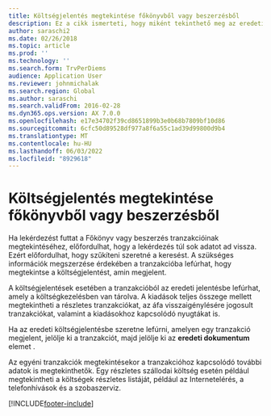```yaml
---
title: Költségjelentés megtekintése főkönyvből vagy beszerzésből
description: Ez a cikk ismerteti, hogy miként tekinthető meg az eredeti költségjelentés, amelyen egy tranzakció jelent meg.
author: saraschi2
ms.date: 02/26/2018
ms.topic: article
ms.prod: ''
ms.technology: ''
ms.search.form: TrvPerDiems
audience: Application User
ms.reviewer: johnmichalak
ms.search.region: Global
ms.author: saraschi
ms.search.validFrom: 2016-02-28
ms.dyn365.ops.version: AX 7.0.0
ms.openlocfilehash: e17e34702f39cd8651899b3e0b68b7809bf10d86
ms.sourcegitcommit: 6cfc50d89528df977a8f6a55c1ad39d99800d9b4
ms.translationtype: MT
ms.contentlocale: hu-HU
ms.lasthandoff: 06/03/2022
ms.locfileid: "8929618"
---
```

# <a name="view-an-expense-report-from-general-ledger-or-procurement-and-sourcing"></a>Költségjelentés megtekintése főkönyvből vagy beszerzésből

Ha lekérdezést futtat a Főkönyv vagy beszerzés tranzakcióinak megtekintéséhez, előfordulhat, hogy a lekérdezés túl sok adatot ad vissza. Ezért előfordulhat, hogy szűkíteni szeretné a keresést. A szükséges információk megszerzése érdekében a tranzakcióba lefúrhat, hogy megtekintse a költségjelentést, amin megjelent.

A költségjelentések esetében a tranzakcióból az eredeti jelentésbe lefúrhat, amely a költségkezelésben van tárolva. A kiadások teljes összege mellett megtekintheti a részletes tranzakciókat, az áfa visszaigénylésére jogosult tranzakciókat, valamint a kiadásokhoz kapcsolódó nyugtákat is.

Ha az eredeti költségjelentésbe szeretne lefúrni, amelyen egy tranzakció megjelent, jelölje ki a tranzakciót, majd jelölje ki az **eredeti dokumentum** elemet .

Az egyéni tranzakciók megtekintésekor a tranzakcióhoz kapcsolódó további adatok is megtekinthetők. Egy részletes szállodai költség esetén például megtekintheti a költségek részletes listáját, például az Internetelérés, a telefonhívások és a szobaszerviz.


[!INCLUDE[footer-include](../includes/footer-banner.md)]